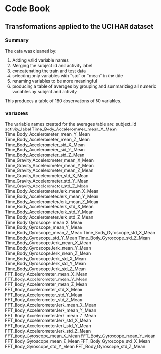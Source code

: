 # Code Book
## Transformations applied to the UCI HAR dataset

### Summary
The data was cleaned by:
1) Adding valid variable names
2) Merging the subject id and activity label
3) concatenating the train and test data
4) selecting only variables with "std" or "mean" in the title
5) renaming variables to be more meaningful
6) producing a table of averages by grouping and summarizing all numeric variables by subject and activity

This produces a table of 180 observations of 50 variables.

### Variables
The variable names created for the averages table are:
subject_id
activity_label
Time_Body_Accelerometer_mean_X_Mean
Time_Body_Accelerometer_mean_Y_Mean
Time_Body_Accelerometer_mean_Z_Mean
Time_Body_Accelerometer_std_X_Mean
Time_Body_Accelerometer_std_Y_Mean
Time_Body_Accelerometer_std_Z_Mean
Time_Gravity_Accelerometer_mean_X_Mean
Time_Gravity_Accelerometer_mean_Y_Mean
Time_Gravity_Accelerometer_mean_Z_Mean
Time_Gravity_Accelerometer_std_X_Mean
Time_Gravity_Accelerometer_std_Y_Mean
Time_Gravity_Accelerometer_std_Z_Mean
Time_Body_AccelerometerJerk_mean_X_Mean
Time_Body_AccelerometerJerk_mean_Y_Mean
Time_Body_AccelerometerJerk_mean_Z_Mean
Time_Body_AccelerometerJerk_std_X_Mean
Time_Body_AccelerometerJerk_std_Y_Mean
Time_Body_AccelerometerJerk_std_Z_Mean
Time_Body_Gyroscope_mean_X_Mean
Time_Body_Gyroscope_mean_Y_Mean
Time_Body_Gyroscope_mean_Z_Mean
Time_Body_Gyroscope_std_X_Mean
Time_Body_Gyroscope_std_Y_Mean
Time_Body_Gyroscope_std_Z_Mean
Time_Body_GyroscopeJerk_mean_X_Mean
Time_Body_GyroscopeJerk_mean_Y_Mean
Time_Body_GyroscopeJerk_mean_Z_Mean
Time_Body_GyroscopeJerk_std_X_Mean
Time_Body_GyroscopeJerk_std_Y_Mean
Time_Body_GyroscopeJerk_std_Z_Mean
FFT_Body_Accelerometer_mean_X_Mean
FFT_Body_Accelerometer_mean_Y_Mean
FFT_Body_Accelerometer_mean_Z_Mean
FFT_Body_Accelerometer_std_X_Mean
FFT_Body_Accelerometer_std_Y_Mean
FFT_Body_Accelerometer_std_Z_Mean
FFT_Body_AccelerometerJerk_mean_X_Mean
FFT_Body_AccelerometerJerk_mean_Y_Mean
FFT_Body_AccelerometerJerk_mean_Z_Mean
FFT_Body_AccelerometerJerk_std_X_Mean
FFT_Body_AccelerometerJerk_std_Y_Mean
FFT_Body_AccelerometerJerk_std_Z_Mean
FFT_Body_Gyroscope_mean_X_Mean
FFT_Body_Gyroscope_mean_Y_Mean
FFT_Body_Gyroscope_mean_Z_Mean
FFT_Body_Gyroscope_std_X_Mean
FFT_Body_Gyroscope_std_Y_Mean
FFT_Body_Gyroscope_std_Z_Mean